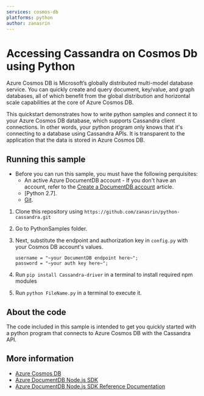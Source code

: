 ```yaml
---
services: cosmos-db
platforms: python
author: zanasrin
---
```


# Accessing Cassandra on Cosmos Db using Python
Azure Cosmos DB is Microsoft’s globally distributed multi-model database service. You can quickly create and query document, key/value, and graph databases, all of which benefit from the global distribution and horizontal scale capabilities at the core of Azure Cosmos DB.

This quickstart demonstrates how to write python samples and connect it to your Azure Cosmos DB database, which supports Cassandra client connections. In other words, your python program only knows that it's connecting to a database using Cassandra APIs. It is transparent to the application that the data is stored in Azure Cosmos DB.

## Running this sample
* Before you can run this sample, you must have the following perquisites:
	* An active Azure DocumentDB account - If you don't have an account, refer to the [Create a DocumentDB account](https://azure.microsoft.com/en-us/documentation/articles/documentdb-create-account/) article.
	* [Python 2.7].
	* [Git](http://git-scm.com/).


1. Clone this repository using `https://github.com/zanasrin/python-cassandra.git`

2. Go to PythonSamples folder.

3. Next, substitute the endpoint and authorization key in `config.py` with your Cosmos DB account's values.

	```
	username = "~your DocumentDB endpoint here~";
	password = "~your auth key here~";
	```

4. Run `pip install Cassandra-driver` in a terminal to install required npm modules
 
5. Run `python FileName.py` in a terminal to execute it.

## About the code
The code included in this sample is intended to get you quickly started with a python program that connects to Azure Cosmos DB with the Cassandra API.

## More information

- [Azure Cosmos DB](https://docs.microsoft.com/azure/cosmos-db/introduction)
- [Azure DocumentDB Node.js SDK](https://docs.microsoft.com/azure/documentdb/documentdb-sdk-node)
- [Azure DocumentDB Node.js SDK Reference Documentation](http://azure.github.io/azure-documentdb-node/)
